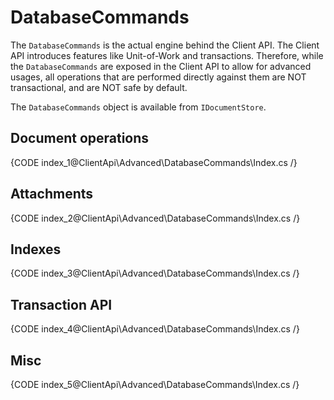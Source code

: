 
# DatabaseCommands

The `DatabaseCommands` is the actual engine behind the Client API. The Client API introduces features like Unit-of-Work and transactions. Therefore, while the `DatabaseCommands` are exposed in the Client API to allow for advanced usages, all operations that are performed directly against them are NOT transactional, and are NOT safe by default.

The `DatabaseCommands` object is available from `IDocumentStore`.

## Document operations

{CODE index_1@ClientApi\Advanced\DatabaseCommands\Index.cs /}

## Attachments

{CODE index_2@ClientApi\Advanced\DatabaseCommands\Index.cs /}
    
## Indexes

{CODE index_3@ClientApi\Advanced\DatabaseCommands\Index.cs /}
    
## Transaction API

{CODE index_4@ClientApi\Advanced\DatabaseCommands\Index.cs /}
    
## Misc

{CODE index_5@ClientApi\Advanced\DatabaseCommands\Index.cs /}
